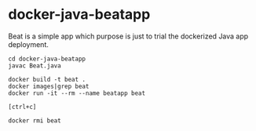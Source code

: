 # docker-java-beatapp

Beat is a simple app which purpose is just to trial the dockerized Java app deployment.

```
cd docker-java-beatapp
javac Beat.java

docker build -t beat .
docker images|grep beat
docker run -it --rm --name beatapp beat

[ctrl+c]

docker rmi beat
```

